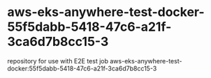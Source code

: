 # aws-eks-anywhere-test-docker-55f5dabb-5418-47c6-a21f-3ca6d7b8cc15-3
repository for use with E2E test job aws-eks-anywhere-test-docker:55f5dabb-5418-47c6-a21f-3ca6d7b8cc15-3
